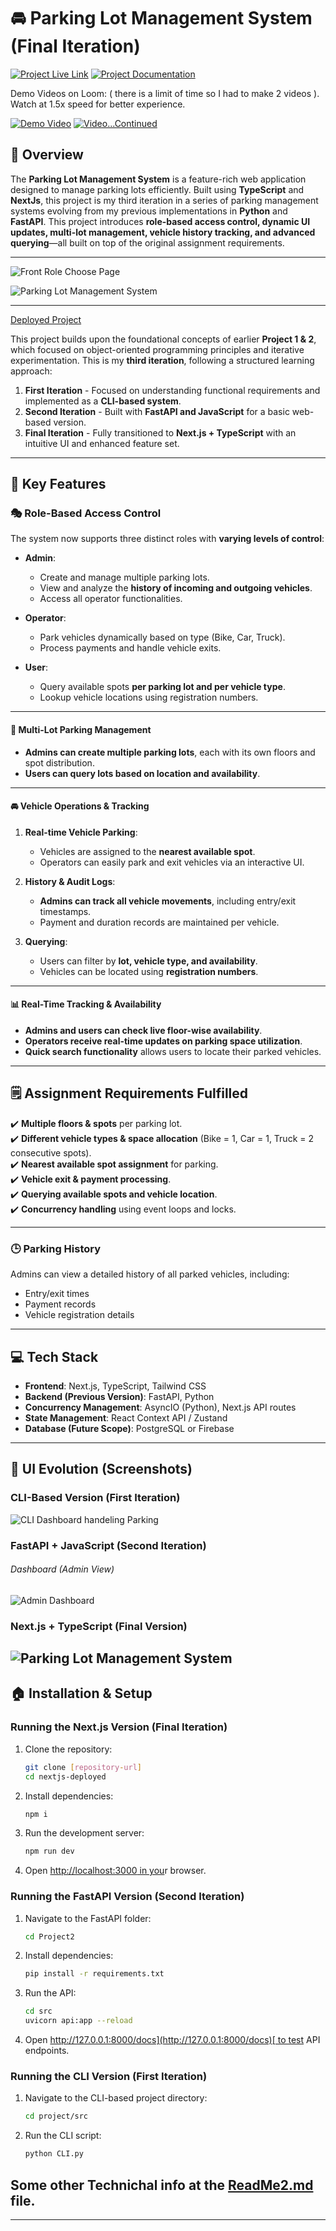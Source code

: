 # 🚘 Parking Lot Management System (Final Iteration)

[![Project Live Link](https://img.shields.io/badge/Project-Link-blue)](https://srkathal-parking-lot-system.vercel.app/)
[![Project Documentation](https://img.shields.io/badge/Documentation-Link-blue)](https://github.com/SaranshOp/Parking-Lot-System-Garage)

Demo Videos on Loom: ( there is a limit of time so I had to make 2 videos ).  
Watch at 1.5x speed for better experience.

[![Demo Video](https://img.shields.io/badge/Demo-Video-red)](https://www.loom.com/share/a59e2082629f469f9e19a3fb8c381afd?sid=27efa5ca-6ec0-4031-959c-217225d565f9)
[![Video...Continued](https://img.shields.io/badge/Demo-Video2-red)](https://www.loom.com/share/d24c8b6ffa4c45b4a282fd13d8346251?sid=52ebec37-cf0a-40e0-97c3-347d0017d0cf)

## 📖 Overview

The **Parking Lot Management System** is a feature-rich web application designed to manage parking lots efficiently. Built using **TypeScript** and **NextJs**, this project is my third iteration in a series of parking management systems evolving from my previous implementations in **Python** and **FastAPI**. This project introduces **role-based access control, dynamic UI updates, multi-lot management, vehicle history tracking, and advanced querying**—all built on top of the original assignment requirements.

---

![Front Role Choose Page ](asset/final_image2.png)

![Parking Lot Management System ](asset/final_image.png)

---

[Deployed Project](https://srkathal-parking-lot-system.vercel.app/)

This project builds upon the foundational concepts of earlier **Project 1 & 2**, which focused on object-oriented programming principles and iterative experimentation. This is my **third iteration**, following a structured learning approach:

1. **First Iteration** - Focused on understanding functional requirements and implemented as a **CLI-based system**.
2. **Second Iteration** - Built with **FastAPI and JavaScript** for a basic web-based version.
3. **Final Iteration** - Fully transitioned to **Next.js + TypeScript** with an intuitive UI and enhanced feature set.

---

## 🚀 Key Features

### 🎭 Role-Based Access Control

The system now supports three distinct roles with **varying levels of control**:

- **Admin**:

  - Create and manage multiple parking lots.
  - View and analyze the **history of incoming and outgoing vehicles**.
  - Access all operator functionalities.

- **Operator**:

  - Park vehicles dynamically based on type (Bike, Car, Truck).
  - Process payments and handle vehicle exits.

- **User**:

  - Query available spots **per parking lot and per vehicle type**.
  - Lookup vehicle locations using registration numbers.

---

#### 🏢 Multi-Lot Parking Management

- **Admins can create multiple parking lots**, each with its own floors and spot distribution.
- **Users can query lots based on location and availability**.

---

#### 🚘 Vehicle Operations & Tracking

1. **Real-time Vehicle Parking**:

   - Vehicles are assigned to the **nearest available spot**.
   - Operators can easily park and exit vehicles via an interactive UI.

2. **History & Audit Logs**:

   - **Admins can track all vehicle movements**, including entry/exit timestamps.
   - Payment and duration records are maintained per vehicle.

3. **Querying**:

   - Users can filter by **lot, vehicle type, and availability**.
   - Vehicles can be located using **registration numbers**.

---

#### 📊 Real-Time Tracking & Availability

- **Admins and users can check live floor-wise availability**.
- **Operators receive real-time updates on parking space utilization**.
- **Quick search functionality** allows users to locate their parked vehicles.

---

## 🗒 Assignment Requirements Fulfilled

✔️ **Multiple floors & spots** per parking lot. <br>
✔️ **Different vehicle types & space allocation** (Bike = 1, Car = 1, Truck = 2 consecutive spots).<br>
✔️ **Nearest available spot assignment** for parking.<br>
✔️ **Vehicle exit & payment processing**.<br>
✔️ **Querying available spots and vehicle location**.<br>
✔️ **Concurrency handling** using event loops and locks.<br>

---

### 🕒 Parking History

Admins can view a detailed history of all parked vehicles, including:

- Entry/exit times
- Payment records
- Vehicle registration details

---

## 💻 Tech Stack

- **Frontend**: Next.js, TypeScript, Tailwind CSS
- **Backend (Previous Version)**: FastAPI, Python
- **Concurrency Management**: AsyncIO (Python), Next.js API routes
- **State Management**: React Context API / Zustand
- **Database (Future Scope)**: PostgreSQL or Firebase

---

## 🎨 UI Evolution (Screenshots)

### CLI-Based Version (First Iteration)

![CLI Dashboard handeling Parking ](asset/cli.png)

### FastAPI + JavaScript (Second Iteration)

###### Dashboard (Admin View)

![Admin Dashboard](https://pplx-res.cloudinary.com/image/upload/v1740139851/user_uploads/JNSrUtBItbDPAYE/image.jpg)

### Next.js + TypeScript (Final Version)

## ![Parking Lot Management System ](asset/final_image.png)

## 🏠 Installation & Setup

### Running the Next.js Version (Final Iteration)

1. Clone the repository:
   ```sh
   git clone [repository-url]
   cd nextjs-deployed
   ```
2. Install dependencies:
   ```sh
   npm i
   ```
3. Run the development server:
   ```sh
   npm run dev
   ```
4. Open [http://localhost:3000](http://localhost:3000)[ in you](http://localhost:3000)r browser.

### Running the FastAPI Version (Second Iteration)

1. Navigate to the FastAPI folder:
   ```sh
   cd Project2
   ```
2. Install dependencies:
   ```sh
   pip install -r requirements.txt
   ```
3. Run the API:
   ```sh
   cd src
   uvicorn api:app --reload
   ```
4. Open [http://127.0.0.1:8000/docs](http://127.0.0.1:8000/docs)[ to test](http://127.0.0.1:8000/docs) API endpoints.

### Running the CLI Version (First Iteration)

1. Navigate to the CLI-based project directory:
   ```sh
   cd project/src
   ```
2. Run the CLI script:
   ```sh
   python CLI.py
   ```

## Some other Technichal info at the [ReadMe2.md](ReadMe2.md) file.

---
